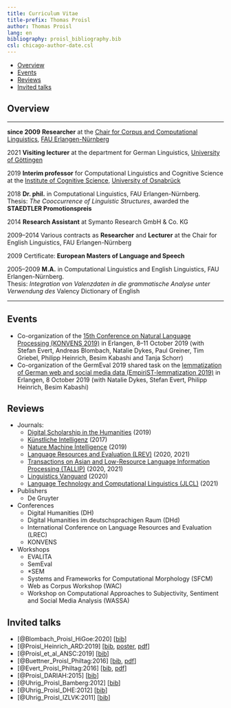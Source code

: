 ```yaml
---
title: Curriculum Vitae
title-prefix: Thomas Proisl
author: Thomas Proisl
lang: en
bibliography: proisl_bibliography.bib
csl: chicago-author-date.csl
---
```


  - [Overview](#overview)
  - [Events](#events)
  - [Reviews](#reviews)
  - [Invited talks](#invited-talks)

## Overview

<!-- --------------- ------------------------------------------------------ -->
<!-- _____________________________________________________________ -->
--------------- -----------------------------------------------------------------------------------------
**since 2009**  **Researcher** at the [Chair for Corpus and
                Computational
                Linguistics](https://www.linguistik.fau.de), [FAU
                Erlangen-Nürnberg](https://www.fau.de)

2021            **Visiting lecturer** at the department for German
                Linguistics, [University of
				Göttingen](https://www.uni-goettingen.de)

2019            **Interim professor** for Computational Linguistics
                and Cognitive Science at the [Institute of Cognitive
				Science](https://www.ikw.uni-osnabrueck.de),
				[University of
				Osnabrück](https://www.uni-osnabrueck.de)

2018            **Dr. phil.** in Computational Linguistics, FAU
                Erlangen-Nürnberg.\
				Thesis: *The Cooccurrence of
				Linguistic Structures*, awarded the **STAEDTLER
				Promotionspreis**

2014            **Research Assistant** at Symanto Research GmbH & Co.
                KG

2009–2014       Various contracts as **Researcher** and **Lecturer**
                at the Chair for English Linguistics, FAU
				Erlangen-Nürnberg

2009            Certificate: **European Masters of Language and Speech**

2005–2009       **M.A.** in Computational Linguistics and English
                Linguistics, FAU Erlangen-Nürnberg.\
				Thesis: *Integration von Valenzdaten in die
				grammatische Analyse unter Verwendung des* Valency
				Dictionary of English
--------------- -----------------------------------------------------------------------------------------

## Events

  - Co-organization of the [15th Conference on Natural Language
    Processing (KONVENS 2019)](https://2019.konvens.org/) in Erlangen,
    8–11 October 2019 (with Stefan Evert, Andreas Blombach, Natalie
    Dykes, Paul Greiner, Tim Griebel, Philipp Heinrich, Besim Kabashi
    and Tanja Schorr)
  - Co-organization of the GermEval 2019 shared task on the
    [lemmatization of German web and social media data
    (EmpiriST-lemmatization
    2019)](https://fau-klue.github.io/empirist-lemmatization/) in
    Erlangen, 8 October 2019 (with Natalie Dykes, Stefan Evert,
    Philipp Heinrich, Besim Kabashi)
	
## Reviews

  - Journals:
      - [Digital Scholarship in the Humanities](https://academic.oup.com/dsh/) (2019)
      - [Künstliche Intelligenz](https://fb-ki.gi.de/ki-zeitschrift/) (2017)
      - [Nature Machine Intelligence](https://www.nature.com/natmachintell/) (2019)
      - [Language Resources and Evaluation (LREV)](https://www.springer.com/journal/10579/) (2020, 2021)
      - [Transactions on Asian and Low-Resource Language Information Processing (TALLIP)](https://dl.acm.org/journal/tallip) (2020, 2021)
      - [Linguistics Vanguard](https://www.degruyter.com/view/journals/lingvan/lingvan-overview.xml) (2020)
      - [Language Technology and Computational Linguistics (JLCL)](https://www.jlcl.org/) (2021)
  - Publishers
      - De Gruyter
          <!-- - 2020: Günther Görz, Ute Schmid und Tanya Braun -->
          <!--  (Hrsg.). 2021. *Handbuch der Künstlichen Intelligenz*. 6. -->
          <!--  Auflage. De Gruyter. -->
          <!--  <https://doi.org/10.1515/9783110659948>. -->
  - Conferences
      - Digital Humanities (DH)
      - Digital Humanities im deutschsprachigen Raum (DHd)
      - International Conference on Language Resources and Evaluation (LREC)
      - KONVENS
  - Workshops
      - EVALITA
      - SemEval
      - *SEM
      - Systems and Frameworks for Computational Morphology (SFCM)
      - Web as Corpus Workshop (WAC)
      - Workshop on Computational Approaches to Subjectivity, Sentiment and Social Media Analysis (WASSA)

## Invited talks

- [@Blombach_Proisl_HiGoe:2020] [[bib](Blombach_Proisl_HiGoe:2020.bib)] <!-- invited -->
- [@Proisl_Heinrich_ARD:2019] [[bib](bib/Proisl_Heinrich_ARD:2019.bib), [poster](pdf/poster_proisl_heinrich_2019_ard.pdf), [pdf](pdf/abstract_proisl_heinrich_2019_ard.pdf)] <!-- invited -->
- [@Proisl_et_al_ANSC:2019] [[bib](Proisl_et_al_ANSC:2019.bib)] <!-- invited -->
- [@Buettner_Proisl_Philtag:2016] [[bib](bib/Buettner_Proisl_Philtag:2016.bib), [pdf](pdf/abstract_buettner_proisl_2016_philtag.pdf)] <!-- invited -->
- [@Evert_Proisl_Philtag:2016] [[bib](bib/Evert_Proisl_Philtag:2016.bib), [pdf](pdf/abstract_evert_proisl_2016_philtag.pdf)] <!-- invited -->
- [@Proisl_DARIAH:2015] [[bib](bib/Proisl_DARIAH:2015.bib)] <!-- invited -->
- [@Uhrig_Proisl_Bamberg:2012] [[bib](bib/Uhrig_Proisl_Bamberg:2012.bib)] <!-- invited -->
- [@Uhrig_Proisl_DHE:2012] [[bib](bib/Uhrig_Proisl_DHE:2012.bib)] <!-- invited -->
- [@Uhrig_Proisl_IZLVK:2011] [[bib](bib/Uhrig_Proisl_IZLVK:2011.bib)] <!-- invited -->
